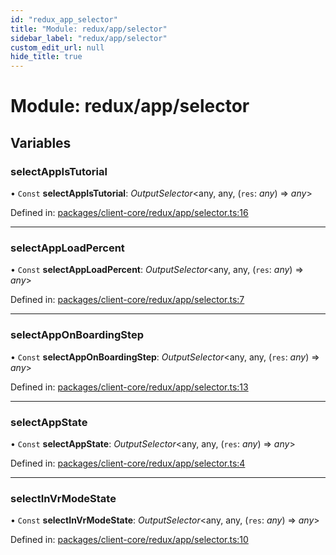 ```yaml
---
id: "redux_app_selector"
title: "Module: redux/app/selector"
sidebar_label: "redux/app/selector"
custom_edit_url: null
hide_title: true
---
```


# Module: redux/app/selector

## Variables

### selectAppIsTutorial

• `Const` **selectAppIsTutorial**: *OutputSelector*<any, any, (`res`: *any*) => *any*\>

Defined in: [packages/client-core/redux/app/selector.ts:16](https://github.com/xr3ngine/xr3ngine/blob/66a84a950/packages/client-core/redux/app/selector.ts#L16)

___

### selectAppLoadPercent

• `Const` **selectAppLoadPercent**: *OutputSelector*<any, any, (`res`: *any*) => *any*\>

Defined in: [packages/client-core/redux/app/selector.ts:7](https://github.com/xr3ngine/xr3ngine/blob/66a84a950/packages/client-core/redux/app/selector.ts#L7)

___

### selectAppOnBoardingStep

• `Const` **selectAppOnBoardingStep**: *OutputSelector*<any, any, (`res`: *any*) => *any*\>

Defined in: [packages/client-core/redux/app/selector.ts:13](https://github.com/xr3ngine/xr3ngine/blob/66a84a950/packages/client-core/redux/app/selector.ts#L13)

___

### selectAppState

• `Const` **selectAppState**: *OutputSelector*<any, any, (`res`: *any*) => *any*\>

Defined in: [packages/client-core/redux/app/selector.ts:4](https://github.com/xr3ngine/xr3ngine/blob/66a84a950/packages/client-core/redux/app/selector.ts#L4)

___

### selectInVrModeState

• `Const` **selectInVrModeState**: *OutputSelector*<any, any, (`res`: *any*) => *any*\>

Defined in: [packages/client-core/redux/app/selector.ts:10](https://github.com/xr3ngine/xr3ngine/blob/66a84a950/packages/client-core/redux/app/selector.ts#L10)
